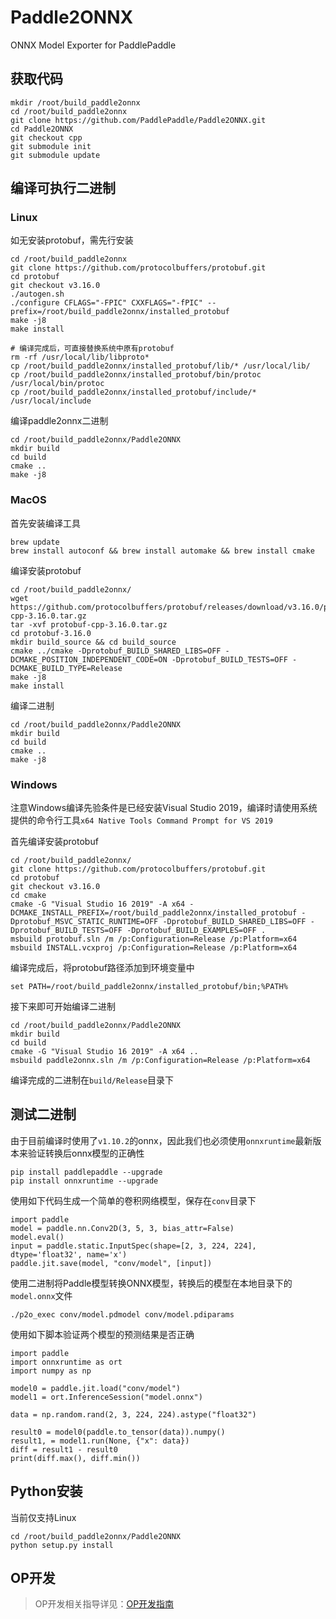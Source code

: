 # Paddle2ONNX
ONNX Model Exporter for PaddlePaddle

## 获取代码
```
mkdir /root/build_paddle2onnx
cd /root/build_paddle2onnx
git clone https://github.com/PaddlePaddle/Paddle2ONNX.git
cd Paddle2ONNX
git checkout cpp
git submodule init
git submodule update
```

## 编译可执行二进制

### Linux
如无安装protobuf，需先行安装
```
cd /root/build_paddle2onnx
git clone https://github.com/protocolbuffers/protobuf.git
cd protobuf
git checkout v3.16.0
./autogen.sh
./configure CFLAGS="-FPIC" CXXFLAGS="-fPIC" --prefix=/root/build_paddle2onnx/installed_protobuf
make -j8
make install

# 编译完成后，可直接替换系统中原有protobuf
rm -rf /usr/local/lib/libproto*
cp /root/build_paddle2onnx/installed_protobuf/lib/* /usr/local/lib/
cp /root/build_paddle2onnx/installed_protobuf/bin/protoc /usr/local/bin/protoc
cp /root/build_paddle2onnx/installed_protobuf/include/* /usr/local/include
```

编译paddle2onnx二进制
```
cd /root/build_paddle2onnx/Paddle2ONNX
mkdir build
cd build
cmake ..
make -j8
```

### MacOS
首先安装编译工具
```
brew update
brew install autoconf && brew install automake && brew install cmake
```

编译安装protobuf
```
cd /root/build_paddle2onnx/
wget https://github.com/protocolbuffers/protobuf/releases/download/v3.16.0/protobuf-cpp-3.16.0.tar.gz
tar -xvf protobuf-cpp-3.16.0.tar.gz
cd protobuf-3.16.0
mkdir build_source && cd build_source
cmake ../cmake -Dprotobuf_BUILD_SHARED_LIBS=OFF -DCMAKE_POSITION_INDEPENDENT_CODE=ON -Dprotobuf_BUILD_TESTS=OFF -DCMAKE_BUILD_TYPE=Release
make -j8
make install
```

编译二进制
```
cd /root/build_paddle2onnx/Paddle2ONNX
mkdir build
cd build
cmake ..
make -j8
```

### Windows
注意Windows编译先验条件是已经安装Visual Studio 2019，编译时请使用系统提供的命令行工具`x64 Native Tools Command Prompt for VS 2019`

首先编译安装protobuf
```
cd /root/build_paddle2onnx/
git clone https://github.com/protocolbuffers/protobuf.git
cd protobuf
git checkout v3.16.0
cd cmake
cmake -G "Visual Studio 16 2019" -A x64 -DCMAKE_INSTALL_PREFIX=/root/build_paddle2onnx/installed_protobuf -Dprotobuf_MSVC_STATIC_RUNTIME=OFF -Dprotobuf_BUILD_SHARED_LIBS=OFF -Dprotobuf_BUILD_TESTS=OFF -Dprotobuf_BUILD_EXAMPLES=OFF .
msbuild protobuf.sln /m /p:Configuration=Release /p:Platform=x64
msbuild INSTALL.vcxproj /p:Configuration=Release /p:Platform=x64
```

编译完成后，将protobuf路径添加到环境变量中
```
set PATH=/root/build_paddle2onnx/installed_protobuf/bin;%PATH%
```

接下来即可开始编译二进制
```
cd /root/build_paddle2onnx/Paddle2ONNX
mkdir build
cd build
cmake -G "Visual Studio 16 2019" -A x64 ..
msbuild paddle2onnx.sln /m /p:Configuration=Release /p:Platform=x64
```
编译完成的二进制在`build/Release`目录下

## 测试二进制
由于目前编译时使用了`v1.10.2`的onnx，因此我们也必须使用`onnxruntime`最新版本来验证转换后onnx模型的正确性
```
pip install paddlepaddle --upgrade
pip install onnxruntime --upgrade
```

使用如下代码生成一个简单的卷积网络模型，保存在`conv`目录下
```
import paddle
model = paddle.nn.Conv2D(3, 5, 3, bias_attr=False)
model.eval()
input = paddle.static.InputSpec(shape=[2, 3, 224, 224], dtype='float32', name='x')
paddle.jit.save(model, "conv/model", [input])
```

使用二进制将Paddle模型转换ONNX模型，转换后的模型在本地目录下的`model.onnx`文件
```
./p2o_exec conv/model.pdmodel conv/model.pdiparams
```

使用如下脚本验证两个模型的预测结果是否正确
```
import paddle
import onnxruntime as ort
import numpy as np

model0 = paddle.jit.load("conv/model")
model1 = ort.InferenceSession("model.onnx")

data = np.random.rand(2, 3, 224, 224).astype("float32")

result0 = model0(paddle.to_tensor(data)).numpy()
result1, = model1.run(None, {"x": data})
diff = result1 - result0
print(diff.max(), diff.min())
```

## Python安装
当前仅支持Linux
```
cd /root/build_paddle2onnx/Paddle2ONNX
python setup.py install
```

## OP开发
> OP开发相关指导详见：[OP开发指南](docs/zh/Paddle2ONNX_Development_Guide.md)

